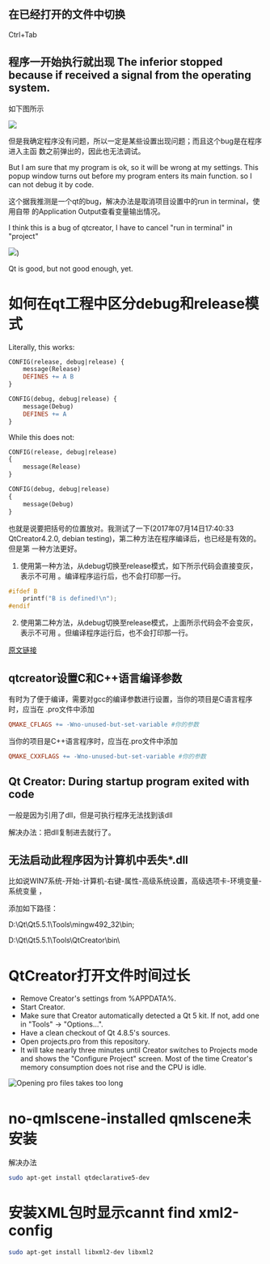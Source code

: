 ## 在已经打开的文件中切换

Ctrl+Tab 

## 程序一开始执行就出现 The inferior stopped because if received a signal from the operating system.

如下图所示

![](./pic/1490533009.png)

但是我确定程序没有问题，所以一定是某些设置出现问题；而且这个bug是在程序进入主函
数之前弹出的，因此也无法调试。

But I am sure that my program is ok, so it will be wrong at my settings. This
popup window turns out before my program enters its main function. so I can not
debug it by code.

这个据我推测是一个qt的bug，解决办法是取消项目设置中的run in terminal，使用自带
的Application Output查看变量输出情况。

I think this is a bug of qtcreator, I have to cancel "run in terminal" in
"project"

![](./pic/1490533253.png))

Qt is good, but not good enough, yet.

# 如何在qt工程中区分debug和release模式

Literally, this works:

```makefile
CONFIG(release, debug|release) {
    message(Release)
    DEFINES += A B
}

CONFIG(debug, debug|release) {
    message(Debug)
    DEFINES += A
}
```

While this does not:

```makefile
CONFIG(release, debug|release) 
{
    message(Release)
}

CONFIG(debug, debug|release) 
{
    message(Debug)
}
```

也就是说要把括号的位置放对。我测试了一下(2017年07月14日17:40:33
QtCreator4.2.0, debian testing)，第二种方法在程序编译后，也已经是有效的。但是第
一种方法更好。

1. 使用第一种方法，从debug切换至release模式，如下所示代码会直接变灰，表示不可用
   。编译程序运行后，也不会打印那一行。

```c
#ifdef B
    printf("B is defined!\n");
#endif
```

2. 使用第二种方法，从debug切换至release模式，上面所示代码会不会变灰，表示不可用
   。但编译程序运行后，也不会打印那一行。

[原文链接](https://stackoverflow.com/questions/19562591/qt-creator-config-debug-release-switches-does-not-work)

## qtcreator设置C和C++语言编译参数

有时为了便于编译，需要对gcc的编译参数进行设置，当你的项目是C语言程序时，应当在
.pro文件中添加

```makefile
QMAKE_CFLAGS += -Wno-unused-but-set-variable #你的参数
```

当你的项目是C++语言程序时，应当在.pro文件中添加

```makefile
QMAKE_CXXFLAGS += -Wno-unused-but-set-variable #你的参数
```

## Qt Creator: During startup program exited with code

一般是因为引用了dll，但是可执行程序无法找到该dll

解决办法：把dll复制进去就行了。

## 无法启动此程序因为计算机中丢失*.dll

比如说WIN7系统-开始-计算机-右键-属性-高级系统设置，高级选项卡-环境变量-系统变量
，

添加如下路径：

D:\Qt\Qt5.5.1\Tools\mingw492_32\bin;

D:\Qt\Qt5.5.1\Tools\QtCreator\bin\

# QtCreator打开文件时间过长 

- Remove Creator's settings from %APPDATA%.
- Start Creator.
- Make sure that Creator automatically detected a Qt 5 kit. If not, add one in "Tools" -> "Options...".
- Have a clean checkout of Qt 4.8.5's sources.
- Open projects.pro from this repository.
- It will take nearly three minutes until Creator switches to Projects mode and
 shows the "Configure Project" screen. Most of the time Creator's memory
 consumption does not rise and the CPU is idle.

![Opening pro files takes too long](https://bugreports.qt.io/browse/QTCREATORBUG-10733)

# no-qmlscene-installed qmlscene未安装

解决办法

```bash
sudo apt-get install qtdeclarative5-dev
```

# 安装XML包时显示cannt find xml2-config

```bash
sudo apt-get install libxml2-dev libxml2
```

